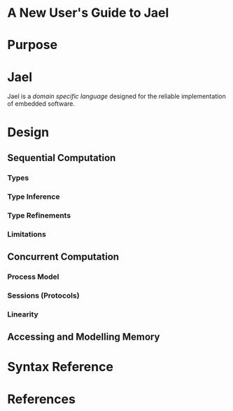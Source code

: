 # A New User's Guide to Jael

# Purpose

# Jael

Jael is a *domain specific language* designed for the reliable implementation of embedded software.

# Design

## Sequential Computation

### Types

### Type Inference

### Type Refinements

### Limitations

## Concurrent Computation

### Process Model

### Sessions (Protocols)

### Linearity

## Accessing and Modelling Memory

# Syntax Reference

# References
